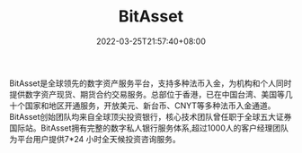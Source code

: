 ﻿---
weight: 
title: "BitAsset"
description: "BitAsset是全球领先的数字金融服务平台，支持多种法币入金，提供现货、期货及衍生品、ETF指数等多种专业的数字资产交易品种。"
date: 2022-03-25T21:57:40+08:00
lastmod: 2022-03-25T16:45:40+08:00
draft: false
authors: ["Metabd"]
featuredImage: "bitasset.webp"
link: ""
tags: ["交易所","BitAsset"]
categories: ["navigation"]
navigation: ["交易所"]
lightgallery: true
toc: true
pinned: false
recommend: false
recommend1: false
---
BitAsset是全球领先的数字资产服务平台，支持多种法币入金，为机构和个人同时提供数字资产现货、期货合约交易服务。总部位于香港，已在中国台湾、美国等几十个国家和地区开通服务，开放美元、新台币、CNYT等多种法币入金通道。BitAsset创始团队均来自全球顶尖投资银行，核心技术团队曾任职于全球五大证券国际站。BitAsset拥有完整的数字私人银行服务体系,超过1000人的客户经理团队为平台用户提供7*24 小时全天候投资咨询服务。
